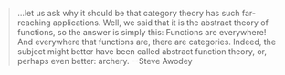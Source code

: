 > …let us ask why it should be that category theory has such
> far-reaching applications. Well, we said that it is the abstract
> theory of functions, so the answer is simply this: Functions are
> everywhere! And everywhere that functions are, there are
> categories. Indeed, the subject might better have been called abstract
> function theory, or, perhaps even better: archery.
--Steve Awodey
